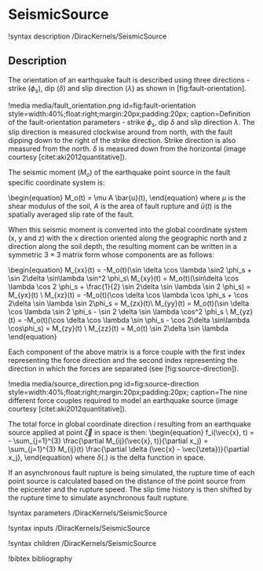 # SeismicSource

!syntax description /DiracKernels/SeismicSource

## Description

The orientation of an earthquake fault is described using three directions - strike ($\phi_s$), dip
($\delta$) and slip direction ($\lambda$) as shown in [fig:fault-orientation].

!media media/fault_orientation.png
       id=fig:fault-orientation
       style=width:40%;float:right;margin:20px;padding:20px;
       caption=Definition of the fault-orientation parameters - strike $\phi_s$, dip $\delta$ and
               slip direction $\lambda$. The slip direction is measured clockwise around from north,
               with the fault dipping down to the right of the strike direction. Strike direction is
               also measured from the north. $\delta$ is measured down from the horizontal
               (image courtesy [citet:aki2012quantitative]).

The seismic moment ($M_o$) of the earthquake point source in the fault specific coordinate system is:

\begin{equation}
M_o(t) = \mu A \bar{u}(t),
\end{equation}
where $\mu$ is the shear modulus of the soil, $A$ is the area of fault rupture and $\bar{u}(t)$ is
the spatially averaged slip rate of the fault.

When this seismic moment is converted into the global coordinate system (x, y and z) with the x
direction oriented along the geographic north and z direction along the soil depth, the resulting
moment can be written in a symmetric $3 \times 3$ matrix form whose components are as follows:

\begin{equation}
M_{xx}(t) = -M_o(t)(\sin \delta \cos \lambda \sin2 \phi_s + \sin 2\delta \sin\lambda \sin^2 \phi_s\\
M_{xy}(t) = M_o(t)(\sin\delta \cos \lambda \cos 2 \phi_s + \frac{1}{2} \sin 2\delta \sin \lambda \sin 2 \phi_s) = M_{yx}(t) \\
M_{xz}(t) = -M_o(t)(\cos \delta \cos \lambda \cos \phi_s + \cos 2\delta \sin \lambda \sin 2\phi_s = M_{zx}(t)\\
M_{yy}(t) = M_o(t)(\sin \delta \cos \lambda \sin 2 \phi_s - \sin 2 \delta \sin \lambda \cos^2 \phi_s \\
M_{yz}(t) = -M_o(t)(\cos \delta \cos \lambda \sin \phi_s - \cos 2\delta \sin\lambda \cos\phi_s) = M_{zy}(t) \\
M_{zz}(t) = M_o(t) \sin 2\delta \sin \lambda
\end{equation}

Each component of the above matrix is a force couple with the first index representing the force
direction and the second index representing the direction in which the forces are separated (see
[fig:source-direction]).

!media media/source_direction.png
       id=fig:source-direction
       style=width:40%;float:right;margin:20px;padding:20px;
       caption=The nine different force couples required to model an earthquake source
               (image courtesy [citet:aki2012quantitative]).

The total force in global coordinate direction $i$ resulting from an earthquake source applied at
point $\vec{\zeta}$ in space is then:
\begin{equation}
f_i(\vec{x}, t) = - \sum_{j=1}^{3} \frac{\partial
M_{ij}(\vec{x}, t)}{\partial x_j} = \sum_{j=1}^{3} M_{ij}(t) \frac{\partial \delta (\vec{x} - \vec{\zeta})}{\partial x_j},
\end{equation}
where $\delta(.)$ is the delta function in space.

If an asynchronous fault rupture is being simulated, the rupture time of each point source is calculated based on the distance of the point source from the epicenter and the rupture speed. The slip time history is then shifted by the rupture time to simulate asynchronous fault rupture.

!syntax parameters /DiracKernels/SeismicSource

!syntax inputs /DiracKernels/SeismicSource

!syntax children /DiracKernels/SeismicSource


!bibtex bibliography
